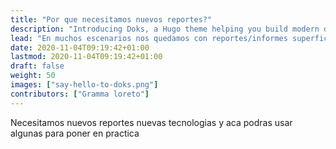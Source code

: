 ```yaml
---
title: "Por que necesitamos nuevos reportes?"
description: "Introducing Doks, a Hugo theme helping you build modern documentation websites that are secure, fast, and SEO-ready — by default."
lead: "En muchos escenarios nos quedamos con reportes/informes superficiales, poco sustentados y sin el uso de herramientas tecnologicas actuales que faciliten, diagnostiquen o brinden una radiografia profunda de algun lugar, evento o servicio. "
date: 2020-11-04T09:19:42+01:00
lastmod: 2020-11-04T09:19:42+01:00
draft: false
weight: 50
images: ["say-hello-to-doks.png"]
contributors: ["Gramma loreto"]
---
```

Necesitamos nuevos reportes nuevas tecnologias y aca podras usar algunas para poner en practica